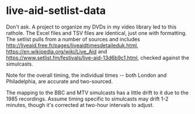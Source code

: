 # live-aid-setlist-data
Don't ask. A project to organize my DVDs in my video library led to this rathole.
The Excel files and TSV files are identical, just one with formatting.
The setlist pulls from a number of sources and includes http://liveaid.free.fr/pages/liveaidtimesdetaileduk.html, https://en.wikipedia.org/wiki/Live_Aid and https://www.setlist.fm/festivals/live-aid-13d6b9c1.html, checked against the simulcasts.

Note for the overall timing, the individual times -- both London and Philadelphia, are accurate and two-sourced.

The mapping to the BBC and MTV simulcasts has a little drift to it due to the 1985 recordings. Assume timing specific to simulcasts may drift 1-2 minutes, though it's corrected at two-hour intervals to adjust.
